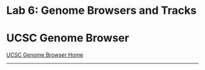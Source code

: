 Lab 6: Genome Browsers and Tracks
==================================

# UCSC Genome Browser

[UCSC Genome Browser Home](https://genome.ucsc.edu/)


----
